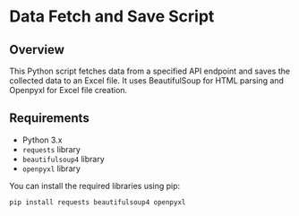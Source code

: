 # Data Fetch and Save Script

## Overview

This Python script fetches data from a specified API endpoint and saves the collected data to an Excel file. It uses BeautifulSoup for HTML parsing and Openpyxl for Excel file creation.

## Requirements

- Python 3.x
- `requests` library
- `beautifulsoup4` library
- `openpyxl` library

You can install the required libraries using pip:

```bash
pip install requests beautifulsoup4 openpyxl
